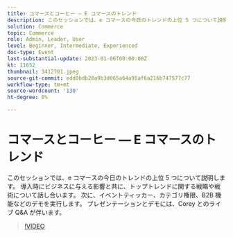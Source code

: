 ```yaml
---
title: コマースとコーヒー — E コマースのトレンド
description: このセッションでは、e コマースの今日のトレンドの上位 5 つについて説明します。 導入時にビジネスに与える影響と共に、トップトレンドに関する戦略や戦術について話し合います。 次に、イベントティッカー、カテゴリ権限、B2B 機能などのデモを実行します。 プレゼンテーションとデモには、Corey とのライブ Q&A が伴います。
solution: Commerce
topic: Commerce
role: Admin, Leader, User
level: Beginner, Intermediate, Experienced
doc-type: Event
last-substantial-update: 2023-01-06T00:00:00Z
kt: 11652
thumbnail: 3412701.jpeg
source-git-commit: edd0bdb28a9b3d065a64a95af6a216b747577c77
workflow-type: tm+mt
source-wordcount: '130'
ht-degree: 0%

---
```


# コマースとコーヒー — E コマースのトレンド

このセッションでは、e コマースの今日のトレンドの上位 5 つについて説明します。 導入時にビジネスに与える影響と共に、トップトレンドに関する戦略や戦術について話し合います。 次に、イベントティッカー、カテゴリ権限、B2B 機能などのデモを実行します。 プレゼンテーションとデモには、Corey とのライブ Q&amp;A が伴います。

>[!VIDEO](https://video.tv.adobe.com/v/3412701/?quality=12&learn=on)
